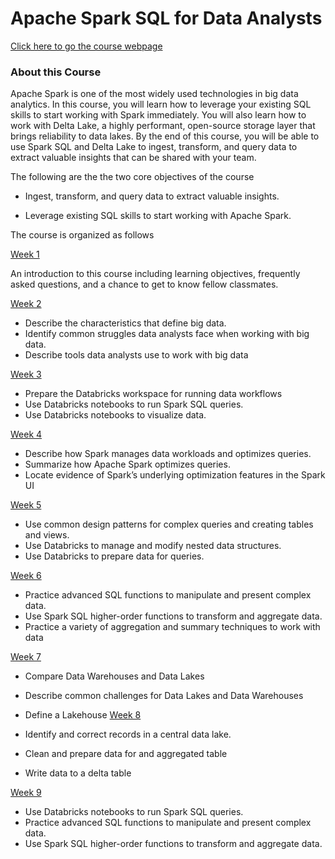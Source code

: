 # Apache Spark SQL for Data Analysts
[Click here to go the course webpage](https://www.coursera.org/learn/apache-spark-sql-for-data-analysts/home/welcome)
### About this Course

Apache Spark is one of the most widely used technologies in big data analytics. In this course, you will learn how to leverage your existing SQL skills to start working with Spark immediately. You will also learn how to work with Delta Lake, a highly performant, open-source storage layer that brings reliability to data lakes. By the end of this course, you will be able to use Spark SQL and Delta Lake to ingest, transform, and query data to extract valuable insights that can be shared with your team.

The following are the the two core objectives of the course

* Ingest, transform, and query data to extract valuable insights.

* Leverage existing SQL skills to start working with Apache Spark. 

The course is organized as follows

[Week 1]()

An introduction to this course including learning objectives, frequently asked questions, and a chance to get to know fellow classmates.

[Week 2]()

* Describe the characteristics that define big data.
* Identify common struggles data analysts face when working with big data.
* Describe tools data analysts use to work with big data

[Week 3]()
 
* Prepare the Databricks workspace for running data workflows
* Use Databricks notebooks to run Spark SQL queries.
* Use Databricks notebooks to visualize data.


[Week 4]()
* Describe how Spark manages data workloads and optimizes queries.
* Summarize how Apache Spark optimizes queries.
* Locate evidence of Spark’s underlying optimization features in the Spark UI

[Week 5]()

* Use common design patterns for complex queries and creating tables and views.
* Use Databricks to manage and modify nested data structures.
* Use Databricks to prepare data for queries.

[Week 6]()

* Practice advanced SQL functions to manipulate and present complex data.
* Use Spark SQL higher-order functions to transform and aggregate data.
* Practice a variety of aggregation and summary techniques to work with data

[Week 7]()
* Compare Data Warehouses and Data Lakes
* Describe common challenges for Data Lakes and Data Warehouses
* Define a Lakehouse
[Week 8]()

* Identify and correct records in a central data lake.
* Clean and prepare data for and aggregated table
* Write data to a delta table

[Week 9]()

* Use Databricks notebooks to run Spark SQL queries.
* Practice advanced SQL functions to manipulate and present complex data.
* Use Spark SQL higher-order functions to transform and aggregate data.


